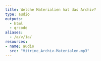 ```yaml
---
title: Welche Materialien hat das Archiv?
type: audio
outputs:
  - html
  - qrcode
aliases:
  - /a/v/1a/
resources:
- name: audio
  src: "Vitrine_Archiv-Materialen.mp3"
---
```

